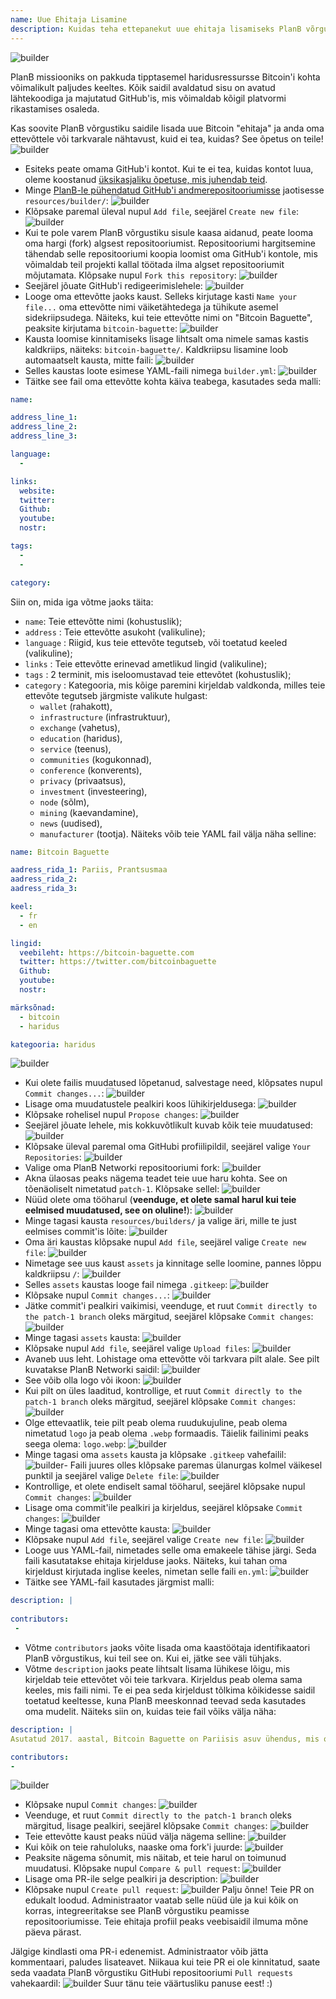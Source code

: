 ```yaml
---
name: Uue Ehitaja Lisamine
description: Kuidas teha ettepanekut uue ehitaja lisamiseks PlanB võrgustikku?
---
```

![builder](assets/cover.webp)

PlanB missiooniks on pakkuda tipptasemel haridusressursse Bitcoin'i kohta võimalikult paljudes keeltes. Kõik saidil avaldatud sisu on avatud lähtekoodiga ja majutatud GitHub'is, mis võimaldab kõigil platvormi rikastamises osaleda.

Kas soovite PlanB võrgustiku saidile lisada uue Bitcoin "ehitaja" ja anda oma ettevõttele või tarkvarale nähtavust, kuid ei tea, kuidas? See õpetus on teile!
![builder](assets/01.webp)
- Esiteks peate omama GitHub'i kontot. Kui te ei tea, kuidas kontot luua, oleme koostanud [üksikasjaliku õpetuse, mis juhendab teid](https://planb.network/tutorials/others/create-github-account).
- Minge [PlanB-le pühendatud GitHub'i andmerepositooriumisse](https://github.com/PlanB-Network/bitcoin-educational-content/tree/dev/resources/builders) jaotisesse `resources/builder/`:
![builder](assets/02.webp)
- Klõpsake paremal üleval nupul `Add file`, seejärel `Create new file`:
![builder](assets/03.webp)
- Kui te pole varem PlanB võrgustiku sisule kaasa aidanud, peate looma oma hargi (fork) algsest repositooriumist. Repositooriumi hargitsemine tähendab selle repositooriumi koopia loomist oma GitHub'i kontole, mis võimaldab teil projekti kallal töötada ilma algset repositooriumit mõjutamata. Klõpsake nupul `Fork this repository`:
![builder](assets/04.webp)
- Seejärel jõuate GitHub'i redigeerimislehele:
![builder](assets/05.webp)
- Looge oma ettevõtte jaoks kaust. Selleks kirjutage kasti `Name your file...` oma ettevõtte nimi väiketähtedega ja tühikute asemel sidekriipsudega. Näiteks, kui teie ettevõtte nimi on "Bitcoin Baguette", peaksite kirjutama `bitcoin-baguette`:
![builder](assets/06.webp)
- Kausta loomise kinnitamiseks lisage lihtsalt oma nimele samas kastis kaldkriips, näiteks: `bitcoin-baguette/`. Kaldkriipsu lisamine loob automaatselt kausta, mitte faili:
![builder](assets/07.webp)
- Selles kaustas loote esimese YAML-faili nimega `builder.yml`:
![builder](assets/08.webp)
- Täitke see fail oma ettevõtte kohta käiva teabega, kasutades seda malli:

```yaml
name:

address_line_1:
address_line_2:
address_line_3: 

language:
  - 

links:
  website:
  twitter:
  Github:
  youtube:
  nostr:

tags:
  - 
  - 

category:
```

Siin on, mida iga võtme jaoks täita:
- `name`: Teie ettevõtte nimi (kohustuslik);
- `address` : Teie ettevõtte asukoht (valikuline);
- `language` : Riigid, kus teie ettevõte tegutseb, või toetatud keeled (valikuline);
- `links` : Teie ettevõtte erinevad ametlikud lingid (valikuline);
- `tags` : 2 terminit, mis iseloomustavad teie ettevõtet (kohustuslik);
- `category` : Kategooria, mis kõige paremini kirjeldab valdkonda, milles teie ettevõte tegutseb järgmiste valikute hulgast:
	- `wallet` (rahakott),
	- `infrastructure` (infrastruktuur),
	- `exchange` (vahetus),
	- `education` (haridus),
	- `service` (teenus),
	- `communities` (kogukonnad),
	- `conference` (konverents),
	- `privacy` (privaatsus),
	- `investment` (investeering),
	- `node` (sõlm),
	- `mining` (kaevandamine),
	- `news` (uudised),
	- `manufacturer` (tootja).
Näiteks võib teie YAML fail välja näha selline:
```yaml
name: Bitcoin Baguette

aadress_rida_1: Pariis, Prantsusmaa
aadress_rida_2:
aadress_rida_3: 

keel:
  - fr
  - en

lingid:
  veebileht: https://bitcoin-baguette.com
  twitter: https://twitter.com/bitcoinbaguette
  Github:
  youtube:
  nostr:

märksõnad:
  - bitcoin
  - haridus

kategooria: haridus
```

![builder](assets/09.webp)
- Kui olete failis muudatused lõpetanud, salvestage need, klõpsates nupul `Commit changes...`:
![builder](assets/10.webp)
- Lisage oma muudatustele pealkiri koos lühikirjeldusega:
![builder](assets/11.webp)
- Klõpsake rohelisel nupul `Propose changes`:
![builder](assets/12.webp)
- Seejärel jõuate lehele, mis kokkuvõtlikult kuvab kõik teie muudatused:
![builder](assets/13.webp)
- Klõpsake üleval paremal oma GitHubi profiilipildil, seejärel valige `Your Repositories`:
![builder](assets/14.webp)
- Valige oma PlanB Networki repositooriumi fork:
![builder](assets/15.webp)
- Akna ülaosas peaks nägema teadet teie uue haru kohta. See on tõenäoliselt nimetatud `patch-1`. Klõpsake sellel:
![builder](assets/16.webp)
- Nüüd olete oma tööharul (**veenduge, et olete samal harul kui teie eelmised muudatused, see on oluline!**):
![builder](assets/17.webp)
- Minge tagasi kausta `resources/builders/` ja valige äri, mille te just eelmises commit'is lõite:
![builder](assets/18.webp)
- Oma äri kaustas klõpsake nupul `Add file`, seejärel valige `Create new file`:
![builder](assets/19.webp)
- Nimetage see uus kaust `assets` ja kinnitage selle loomine, pannes lõppu kaldkriipsu `/`:
![builder](assets/20.webp)
- Selles `assets` kaustas looge fail nimega `.gitkeep`:
![builder](assets/21.webp)
- Klõpsake nupul `Commit changes...`:
![builder](assets/22.webp)
- Jätke commit'i pealkiri vaikimisi, veenduge, et ruut `Commit directly to the patch-1 branch` oleks märgitud, seejärel klõpsake `Commit changes`: ![builder](assets/23.webp)
- Minge tagasi `assets` kausta:
![builder](assets/24.webp)
- Klõpsake nupul `Add file`, seejärel valige `Upload files`:
![builder](assets/25.webp)
- Avaneb uus leht. Lohistage oma ettevõtte või tarkvara pilt alale. See pilt kuvatakse PlanB Networki saidil:
![builder](assets/26.webp)
- See võib olla logo või ikoon:
![builder](assets/27.webp)
- Kui pilt on üles laaditud, kontrollige, et ruut `Commit directly to the patch-1 branch` oleks märgitud, seejärel klõpsake `Commit changes`:
![builder](assets/28.webp)
- Olge ettevaatlik, teie pilt peab olema ruudukujuline, peab olema nimetatud `logo` ja peab olema `.webp` formaadis. Täielik failinimi peaks seega olema: `logo.webp`:
![builder](assets/29.webp)
- Minge tagasi oma `assets` kausta ja klõpsake `.gitkeep` vahefailil:
![builder](assets/30.webp)- Faili juures olles klõpsake paremas ülanurgas kolmel väikesel punktil ja seejärel valige `Delete file`:
![builder](assets/31.webp)
- Kontrollige, et olete endiselt samal tööharul, seejärel klõpsake nupul `Commit changes`:
![builder](assets/32.webp)
- Lisage oma commit'ile pealkiri ja kirjeldus, seejärel klõpsake `Commit changes`:
![builder](assets/33.webp)
- Minge tagasi oma ettevõtte kausta:
![builder](assets/34.webp)
- Klõpsake nupul `Add file`, seejärel valige `Create new file`:
![builder](assets/35.webp)
- Looge uus YAML-fail, nimetades selle oma emakeele tähise järgi. Seda faili kasutatakse ehitaja kirjelduse jaoks. Näiteks, kui tahan oma kirjeldust kirjutada inglise keeles, nimetan selle faili `en.yml`:
![builder](assets/36.webp)
- Täitke see YAML-fail kasutades järgmist malli:
```yaml
description: |
 
contributors:
 - 
```

- Võtme `contributors` jaoks võite lisada oma kaastöötaja identifikaatori PlanB võrgustikus, kui teil see on. Kui ei, jätke see väli tühjaks.
- Võtme `description` jaoks peate lihtsalt lisama lühikese lõigu, mis kirjeldab teie ettevõtet või teie tarkvara. Kirjeldus peab olema sama keeles, mis faili nimi. Te ei pea seda kirjeldust tõlkima kõikidesse saidil toetatud keeltesse, kuna PlanB meeskonnad teevad seda kasutades oma mudelit. Näiteks siin on, kuidas teie fail võiks välja näha:
```yaml
description: |
Asutatud 2017. aastal, Bitcoin Baguette on Pariisis asuv ühendus, mis on pühendunud Bitcoin'i kohtumiste ja tehniliste töötubade korraldamisele. Me toome kokku entusiaste, eksperte ja uudishimulikke meeli, et uurida ja arutada Bitcoin'i tehnoloogia keerukusi. Meie üritused pakuvad platvormi teadmiste jagamiseks, võrgustike loomiseks ja sügavama arusaama saavutamiseks Bitcoin'i sisemisest toimimisest. Liitu meiega Bitcoin Baguette'is, et olla osa Pariisi Bitcoin'i kogukonnast ja püsida kursis valdkonna viimaste arengutega.

contributors:
- 
```
![builder](assets/37.webp)
- Klõpsake nupul `Commit changes`:
![builder](assets/38.webp)
- Veenduge, et ruut `Commit directly to the patch-1 branch` oleks märgitud, lisage pealkiri, seejärel klõpsake `Commit changes`:
![builder](assets/39.webp)
- Teie ettevõtte kaust peaks nüüd välja nägema selline:
![builder](assets/40.webp)
- Kui kõik on teie rahuloluks, naaske oma fork'i juurde:
![builder](assets/41.webp)
- Peaksite nägema sõnumit, mis näitab, et teie harul on toimunud muudatusi. Klõpsake nupul `Compare & pull request`:
![builder](assets/42.webp)
- Lisage oma PR-ile selge pealkiri ja description:
![builder](assets/43.webp)
- Klõpsake nupul `Create pull request`:
![builder](assets/44.webp)
Palju õnne! Teie PR on edukalt loodud. Administraator vaatab selle nüüd üle ja kui kõik on korras, integreeritakse see PlanB võrgustiku peamisse repositooriumisse. Teie ehitaja profiil peaks veebisaidil ilmuma mõne päeva pärast.

Jälgige kindlasti oma PR-i edenemist. Administraator võib jätta kommentaari, paludes lisateavet. Niikaua kui teie PR ei ole kinnitatud, saate seda vaadata PlanB võrgustiku GitHubi repositooriumi `Pull requests` vahekaardil:
![builder](assets/45.webp)
Suur tänu teie väärtusliku panuse eest! :)
